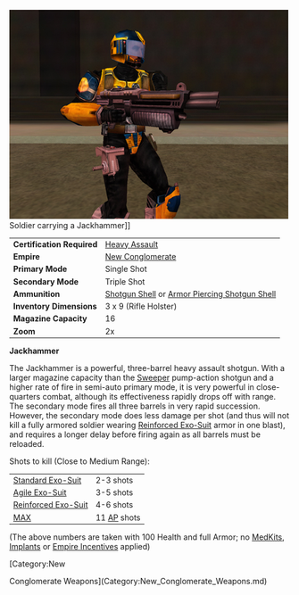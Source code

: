 ![](../images/PSScreenShot0243.jpg "fig:PSScreenShot0243.jpg") Soldier carrying
a Jackhammer\]\]

|                            |                                                                                                                                  |
| -------------------------- | -------------------------------------------------------------------------------------------------------------------------------- |
| **Certification Required** | [Heavy Assault](../certifications/Heavy_Assault.md)                                                                              |
| **Empire**                 | [New Conglomerate](../etc/New_Conglomerate.md)                                                                                   |
| **Primary Mode**           | Single Shot                                                                                                                      |
| **Secondary Mode**         | Triple Shot                                                                                                                      |
| **Ammunition**             | [Shotgun Shell](../ammunition/Shotgun_Shell.md) or [Armor Piercing Shotgun Shell](../ammunition/Armor_Piercing_Shotgun_Shell.md) |
| **Inventory Dimensions**   | 3 x 9 (Rifle Holster)                                                                                                            |
| **Magazine Capacity**      | 16                                                                                                                               |
| **Zoom**                   | 2x                                                                                                                               |

**Jackhammer**

The Jackhammer is a powerful, three-barrel heavy assault shotgun. With a larger
magazine capacity than the [Sweeper](Sweeper.md) pump-action shotgun and a
higher rate of fire in semi-auto primary mode, it is very powerful in
close-quarters combat, although its effectiveness rapidly drops off with range.
The secondary mode fires all three barrels in very rapid succession. However,
the secondary mode does less damage per shot (and thus will not kill a fully
armored soldier wearing [Reinforced Exo-Suit](../armor/Reinforced_Exo-Suit.md)
armor in one blast), and requires a longer delay before firing again as all
barrels must be reloaded.

Shots to kill (Close to Medium Range):

|                                                        |                                                 |
| ------------------------------------------------------ | ----------------------------------------------- |
| [Standard Exo-Suit](../armor/Standard_Exo-Suit.md)     | 2-3 shots                                       |
| [Agile Exo-Suit](../armor/Agile_Exo-Suit.md)           | 3-5 shots                                       |
| [Reinforced Exo-Suit](../armor/Reinforced_Exo-Suit.md) | 4-6 shots                                       |
| [MAX](../items/Mechanized_Assault_Exo-Suit.md)         | 11 [AP](../terminology/Armor_Piercing.md) shots |

(The above numbers are taken with 100 Health and full Armor; no
[MedKits](../items/MedKit.md), [Implants](../implants/Implants.md) or
[Empire Incentives](../etc/Empire_Incentives.md) applied)

<!--[Category:Game Items](Category:Game_Items.md)-->
<!--[Category:Weapons](Category:Weapons.md)--> [Category:New

Conglomerate Weapons](Category:New_Conglomerate_Weapons.md)
